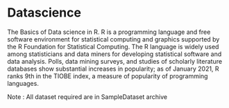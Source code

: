 # Datascience
The Basics of Data science in R.
R is a programming language and free software environment for statistical computing and graphics supported by the R Foundation for Statistical Computing.
The R language is widely used among statisticians and data miners for developing statistical software and data analysis.
Polls, data mining surveys, and studies of scholarly literature databases show substantial increases in popularity; as of January 2021, R ranks 9th in the TIOBE index, a measure of popularity of programming languages.

Note : All dataset required are in SampleDataset archive
